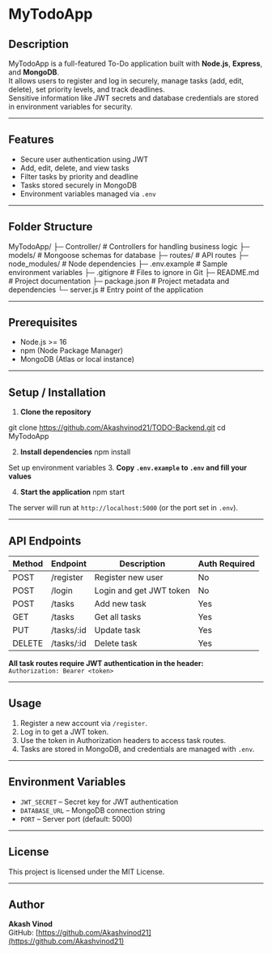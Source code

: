 # MyTodoApp

## Description

MyTodoApp is a full-featured To-Do application built with **Node.js**, **Express**, and **MongoDB**.  
It allows users to register and log in securely, manage tasks (add, edit, delete), set priority levels, and track deadlines.  
Sensitive information like JWT secrets and database credentials are stored in environment variables for security.

---

## Features

- Secure user authentication using JWT  
- Add, edit, delete, and view tasks  
- Filter tasks by priority and deadline  
- Tasks stored securely in MongoDB  
- Environment variables managed via `.env`  

---

## Folder Structure

MyTodoApp/
├─ Controller/          # Controllers for handling business logic
├─ models/              # Mongoose schemas for database
├─ routes/              # API routes
├─ node_modules/        # Node dependencies
├─ .env.example         # Sample environment variables
├─ .gitignore           # Files to ignore in Git
├─ README.md            # Project documentation
├─ package.json         # Project metadata and dependencies
└─ server.js            # Entry point of the application


---

## Prerequisites

- Node.js >= 16  
- npm (Node Package Manager)  
- MongoDB (Atlas or local instance)  

---

## Setup / Installation

1. **Clone the repository**

git clone https://github.com/Akashvinod21/TODO-Backend.git
cd MyTodoApp

2. **Install dependencies**
npm install

Set up environment variables
3. **Copy `.env.example` to `.env` and fill your values**

4. **Start the application**
npm start


The server will run at `http://localhost:5000` (or the port set in `.env`).

---

## API Endpoints

| Method | Endpoint      | Description             | Auth Required |
| ------ | ------------- | ----------------------- | ------------ |
| POST   | /register     | Register new user       | No           |
| POST   | /login        | Login and get JWT token | No           |
| POST   | /tasks        | Add new task            | Yes          |
| GET    | /tasks        | Get all tasks           | Yes          |
| PUT    | /tasks/:id    | Update task             | Yes          |
| DELETE | /tasks/:id    | Delete task             | Yes          |

**All task routes require JWT authentication in the header:**  
`Authorization: Bearer <token>`

---

## Usage

1. Register a new account via `/register`.  
2. Log in to get a JWT token.  
3. Use the token in Authorization headers to access task routes.  
4. Tasks are stored in MongoDB, and credentials are managed with `.env`.  

---

## Environment Variables

- `JWT_SECRET` – Secret key for JWT authentication  
- `DATABASE_URL` – MongoDB connection string  
- `PORT` – Server port (default: 5000)  

---

## License

This project is licensed under the MIT License.

---

## Author

**Akash Vinod**  
GitHub: [https://github.com/Akashvinod21](https://github.com/Akashvinod21)